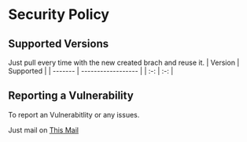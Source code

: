 # Security Policy

## Supported Versions

Just pull every time with the new created brach and reuse it.
| Version | Supported          |
| ------- | ------------------ |
| :-:     | :-:                |

## Reporting a Vulnerability

To report an Vulnerabitlity or any issues.

Just mail on [This Mail](amankaushik3919@gmail.com)


